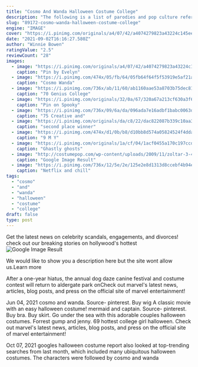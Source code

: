 ```yaml
---
title: "Cosmo And Wanda Halloween Costume College"
description: "The following is a list of parodies and pop culture references which have been made about the scooby-doo franchise in other media. The book of the still: rhian mentions velma to anji. Forever"
slug: "89172-cosmo-wanda-halloween-costume-college"
engine: "IMAGE"
cover: "https://i.pinimg.com/originals/a4/07/42/a4074279823a43224c145ee1bdd8fc03.png"
date: "2021-09-02T16:16:27.580Z"
author: "Winnie Bowen"
ratingValue: "2.5"
reviewCount: "28"
images:
  - image: "https://i.pinimg.com/originals/a4/07/42/a4074279823a43224c145ee1bdd8fc03.png"
    caption: "Pin by Evelyn"
  - image: "https://i.pinimg.com/474x/05/fb/64/05fb64f64f5f53919e5af21ad2af63e6--cosmo-wanda-parents.jpg"
    caption: "Cosmo Wanda"
  - image: "https://i.pinimg.com/736x/ab/11/60/ab1160aae53a8703b75dec811d33a418.jpg"
    caption: "70 Genius College"
  - image: "https://i.pinimg.com/originals/32/0a/67/320a67a213cf630a3f6834cff3c89670.png"
    caption: "Pin on Spooky"
  - image: "https://i.pinimg.com/736x/09/6a/da/096ada7e16adbf1babc0063dd5b6cb68.jpg"
    caption: "75 Creative and"
  - image: "https://i.pinimg.com/originals/da/c8/22/dac822087b339c10aa3586257b0fca93.jpg"
    caption: "second place winner"
  - image: "https://i.pinimg.com/474x/d1/0b/b8/d10bb8d574a05824524f4dda2afc9660.jpg"
    caption: "9 M Y"
  - image: "https://i.pinimg.com/originals/1a/cf/04/1acf0455a170c197ccdd69fc6bcf5fe8.jpg"
    caption: "Ghastly ghosts"
  - image: "http://costumepop.com/wp-content/uploads/2009/11/zoltar-3-400x600.jpg"
    caption: "Google Image Result"
  - image: "https://i.pinimg.com/736x/12/5e/2e/125e2e8d1313d8ccebf4b94ebcce68ee--netflix-and-chill-duo.jpg"
    caption: "Netflix and chill"
tags:
  - "cosmo"
  - "and"
  - "wanda"
  - "halloween"
  - "costume"
  - "college"
draft: false
type: post
---
```


Get the latest news on celebrity scandals, engagements, and divorces! check out our breaking stories on hollywood's hottest
![Google Image Result](http://costumepop.com/wp-content/uploads/2009/11/zoltar-3-400x600.jpg "Google Image Result")

We would like to show you a description here but the site wont allow us.Learn more
<!--inArticleAds-->

<!--galleryOne-->

After a one-year hiatus, the annual dog daze canine festival and costume contest will return to aldergate park onCheck out marvel's latest news, articles, blog posts, and press on the official site of marvel entertainment!
<!--inArticleAds-->

<!--galleryTwo-->

Jun 04, 2021 cosmo and wanda. Source- pinterest. Buy wig  A classic movie with an easy halloween costume! mermaid and captain. Source- pinterest. Buy bra. Buy skirt. Go under the sea with this adorable couples halloween costumes. Forrest gump and jenny. 69 hottest college girl halloween. Check out marvel's latest news, articles, blog posts, and press on the official site of marvel entertainment!
<!--galleryThree-->

Oct 07, 2021 googles halloween costume report also looked at top-trending searches from last month, which included many ubiquitous halloween costumes.  The characters were followed by cosmo and wanda
